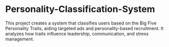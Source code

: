 # Personality-Classification-System
This project creates a system that classifies users based on the Big Five Personality Traits, aiding targeted ads and personality-based recruitment. It analyzes how traits influence leadership, communication, and stress management.
